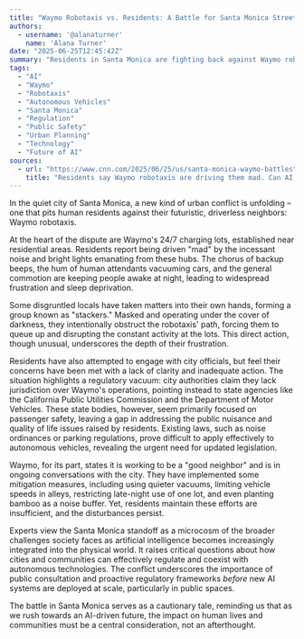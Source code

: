 ```yaml
---
title: "Waymo Robotaxis vs. Residents: A Battle for Santa Monica Streets and the Future of AI Coexistence"
authors:
  - username: '@alanaturner'
    name: 'Alana Turner'
date: "2025-06-25T12:45:42Z"
summary: "Residents in Santa Monica are fighting back against Waymo robotaxis, citing noise and disruption from charging lots. This local conflict highlights the larger challenges of integrating AI into daily life and the urgent need for clear regulations and public input."
tags:
  - "AI"
  - "Waymo"
  - "Robotaxis"
  - "Autonomous Vehicles"
  - "Santa Monica"
  - "Regulation"
  - "Public Safety"
  - "Urban Planning"
  - "Technology"
  - "Future of AI"
sources:
  - url: "https://www.cnn.com/2025/06/25/us/santa-monica-waymo-battles"
    title: "Residents say Waymo robotaxis are driving them mad. Can AI and humans coexist?"
---
```


In the quiet city of Santa Monica, a new kind of urban conflict is unfolding – one that pits human residents against their futuristic, driverless neighbors: Waymo robotaxis.

At the heart of the dispute are Waymo's 24/7 charging lots, established near residential areas. Residents report being driven "mad" by the incessant noise and bright lights emanating from these hubs. The chorus of backup beeps, the hum of human attendants vacuuming cars, and the general commotion are keeping people awake at night, leading to widespread frustration and sleep deprivation.

Some disgruntled locals have taken matters into their own hands, forming a group known as "stackers." Masked and operating under the cover of darkness, they intentionally obstruct the robotaxis' path, forcing them to queue up and disrupting the constant activity at the lots. This direct action, though unusual, underscores the depth of their frustration.

Residents have also attempted to engage with city officials, but feel their concerns have been met with a lack of clarity and inadequate action. The situation highlights a regulatory vacuum: city authorities claim they lack jurisdiction over Waymo's operations, pointing instead to state agencies like the California Public Utilities Commission and the Department of Motor Vehicles. These state bodies, however, seem primarily focused on passenger safety, leaving a gap in addressing the public nuisance and quality of life issues raised by residents. Existing laws, such as noise ordinances or parking regulations, prove difficult to apply effectively to autonomous vehicles, revealing the urgent need for updated legislation.

Waymo, for its part, states it is working to be a "good neighbor" and is in ongoing conversations with the city. They have implemented some mitigation measures, including using quieter vacuums, limiting vehicle speeds in alleys, restricting late-night use of one lot, and even planting bamboo as a noise buffer. Yet, residents maintain these efforts are insufficient, and the disturbances persist.

Experts view the Santa Monica standoff as a microcosm of the broader challenges society faces as artificial intelligence becomes increasingly integrated into the physical world. It raises critical questions about how cities and communities can effectively regulate and coexist with autonomous technologies. The conflict underscores the importance of public consultation and proactive regulatory frameworks *before* new AI systems are deployed at scale, particularly in public spaces.

The battle in Santa Monica serves as a cautionary tale, reminding us that as we rush towards an AI-driven future, the impact on human lives and communities must be a central consideration, not an afterthought.
